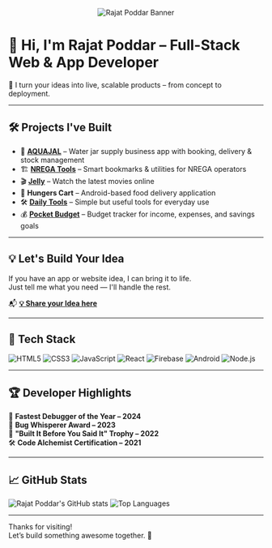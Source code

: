 <p align="center">
  <img src="https://raw.githubusercontent.com/Rajatpoddar/Rajatpoddar/main/A_graphic_GitHub_profile_README_header_image_for_R.png" alt="Rajat Poddar Banner" />
</p>

# 👋 Hi, I'm Rajat Poddar – Full-Stack Web & App Developer

🚀 I turn your ideas into live, scalable products – from concept to deployment.

---

## 🛠️ Projects I've Built

- 🌊 [**AQUAJAL**](https://www.aquajal.com) – Water jar supply business app with booking, delivery & stock management  
- 🏗️ [**NREGA Tools**](https://nrega.palojori.in) – Smart bookmarks & utilities for NREGA operators  
- 🎬 [**Jelly**](https://jelly.cabelwala.com) – Watch the latest movies online  
- 🍔 **Hungers Cart** – Android-based food delivery application  
- 🛠️ [**Daily Tools**](https://tools.palojori.in) – Simple but useful tools for everyday use  
- 💰 [**Pocket Budget**](https://pocketbdgt.com) – Budget tracker for income, expenses, and savings goals  

---

## 💡 Let's Build Your Idea

If you have an app or website idea, I can bring it to life.  
Just tell me what you need — I'll handle the rest.

📬 [**💡 Share your Idea here**](https://wa.me/917250580175)

---

## 🧰 Tech Stack

![HTML5](https://img.shields.io/badge/HTML5-E34F26?style=for-the-badge&logo=html5&logoColor=white)
![CSS3](https://img.shields.io/badge/CSS3-1572B6?style=for-the-badge&logo=css3&logoColor=white)
![JavaScript](https://img.shields.io/badge/JavaScript-F7DF1E?style=for-the-badge&logo=javascript&logoColor=black)
![React](https://img.shields.io/badge/React-20232A?style=for-the-badge&logo=react&logoColor=61DAFB)
![Firebase](https://img.shields.io/badge/Firebase-ffca28?style=for-the-badge&logo=firebase&logoColor=black)
![Android](https://img.shields.io/badge/Android-3DDC84?style=for-the-badge&logo=android&logoColor=white)
![Node.js](https://img.shields.io/badge/Node.js-339933?style=for-the-badge&logo=nodedotjs&logoColor=white)

---

## 🏆 Developer Highlights

🏅 **Fastest Debugger of the Year – 2024**  
🥇 **Bug Whisperer Award – 2023**  
🎯 **"Built It Before You Said It" Trophy – 2022**  
🛠️ **Code Alchemist Certification – 2021**

---

## 📈 GitHub Stats

![Rajat Poddar's GitHub stats](https://github-readme-stats.vercel.app/api?username=Rajatpoddar&show_icons=true&theme=tokyonight)
![Top Languages](https://github-readme-stats.vercel.app/api/top-langs/?username=Rajatpoddar&layout=compact&theme=tokyonight)

---

Thanks for visiting!  
Let’s build something awesome together. 🚀
